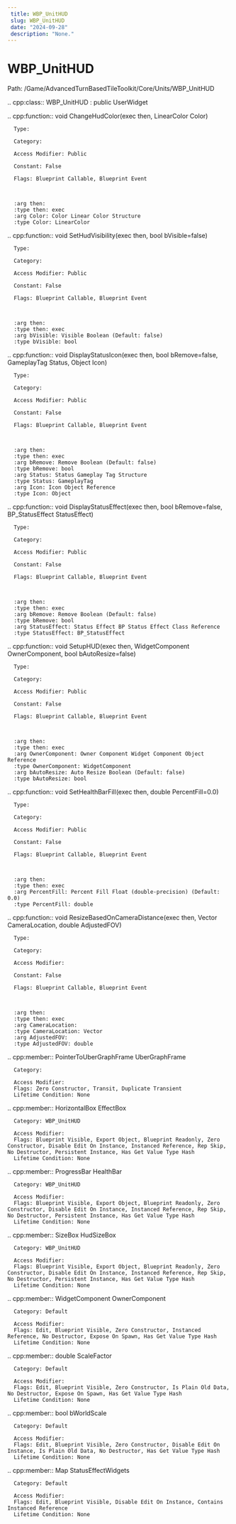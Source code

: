 ```yaml
---
 title: WBP_UnitHUD
 slug: WBP_UnitHUD
 date: "2024-09-28"
 description: "None."
---
```


WBP_UnitHUD
============

Path: /Game/AdvancedTurnBasedTileToolkit/Core/Units/WBP_UnitHUD

.. cpp:class:: WBP_UnitHUD : public UserWidget

   .. cpp:function:: void ChangeHudColor(exec then, LinearColor Color)

      Type: 

      Category: 

      Access Modifier: Public

      Constant: False

      Flags: Blueprint Callable, Blueprint Event

      

      :arg then: 
      :type then: exec
      :arg Color: Color Linear Color Structure
      :type Color: LinearColor

   .. cpp:function:: void SetHudVisibility(exec then, bool bVisible=false)

      Type: 

      Category: 

      Access Modifier: Public

      Constant: False

      Flags: Blueprint Callable, Blueprint Event

      

      :arg then: 
      :type then: exec
      :arg bVisible: Visible Boolean (Default: false)
      :type bVisible: bool

   .. cpp:function:: void DisplayStatusIcon(exec then, bool bRemove=false, GameplayTag Status, Object Icon)

      Type: 

      Category: 

      Access Modifier: Public

      Constant: False

      Flags: Blueprint Callable, Blueprint Event

      

      :arg then: 
      :type then: exec
      :arg bRemove: Remove Boolean (Default: false)
      :type bRemove: bool
      :arg Status: Status Gameplay Tag Structure
      :type Status: GameplayTag
      :arg Icon: Icon Object Reference
      :type Icon: Object

   .. cpp:function:: void DisplayStatusEffect(exec then, bool bRemove=false, BP_StatusEffect StatusEffect)

      Type: 

      Category: 

      Access Modifier: Public

      Constant: False

      Flags: Blueprint Callable, Blueprint Event

      

      :arg then: 
      :type then: exec
      :arg bRemove: Remove Boolean (Default: false)
      :type bRemove: bool
      :arg StatusEffect: Status Effect BP Status Effect Class Reference
      :type StatusEffect: BP_StatusEffect

   .. cpp:function:: void SetupHUD(exec then, WidgetComponent OwnerComponent, bool bAutoResize=false)

      Type: 

      Category: 

      Access Modifier: Public

      Constant: False

      Flags: Blueprint Callable, Blueprint Event

      

      :arg then: 
      :type then: exec
      :arg OwnerComponent: Owner Component Widget Component Object Reference
      :type OwnerComponent: WidgetComponent
      :arg bAutoResize: Auto Resize Boolean (Default: false)
      :type bAutoResize: bool

   .. cpp:function:: void SetHealthBarFill(exec then, double PercentFill=0.0)

      Type: 

      Category: 

      Access Modifier: Public

      Constant: False

      Flags: Blueprint Callable, Blueprint Event

      

      :arg then: 
      :type then: exec
      :arg PercentFill: Percent Fill Float (double-precision) (Default: 0.0)
      :type PercentFill: double

   .. cpp:function:: void ResizeBasedOnCameraDistance(exec then, Vector CameraLocation, double AdjustedFOV)

      Type: 

      Category: 

      Access Modifier: 

      Constant: False

      Flags: Blueprint Callable, Blueprint Event

      

      :arg then: 
      :type then: exec
      :arg CameraLocation: 
      :type CameraLocation: Vector
      :arg AdjustedFOV: 
      :type AdjustedFOV: double

   .. cpp:member:: PointerToUberGraphFrame UberGraphFrame

      Category: 

      Access Modifier: 
      Flags: Zero Constructor, Transit, Duplicate Transient
      Lifetime Condition: None

      

   .. cpp:member:: HorizontalBox EffectBox

      Category: WBP_UnitHUD

      Access Modifier: 
      Flags: Blueprint Visible, Export Object, Blueprint Readonly, Zero Constructor, Disable Edit On Instance, Instanced Reference, Rep Skip, No Destructor, Persistent Instance, Has Get Value Type Hash
      Lifetime Condition: None

      

   .. cpp:member:: ProgressBar HealthBar

      Category: WBP_UnitHUD

      Access Modifier: 
      Flags: Blueprint Visible, Export Object, Blueprint Readonly, Zero Constructor, Disable Edit On Instance, Instanced Reference, Rep Skip, No Destructor, Persistent Instance, Has Get Value Type Hash
      Lifetime Condition: None

      

   .. cpp:member:: SizeBox HudSizeBox

      Category: WBP_UnitHUD

      Access Modifier: 
      Flags: Blueprint Visible, Export Object, Blueprint Readonly, Zero Constructor, Disable Edit On Instance, Instanced Reference, Rep Skip, No Destructor, Persistent Instance, Has Get Value Type Hash
      Lifetime Condition: None

      

   .. cpp:member:: WidgetComponent OwnerComponent

      Category: Default

      Access Modifier: 
      Flags: Edit, Blueprint Visible, Zero Constructor, Instanced Reference, No Destructor, Expose On Spawn, Has Get Value Type Hash
      Lifetime Condition: None

      

   .. cpp:member:: double ScaleFactor

      Category: Default

      Access Modifier: 
      Flags: Edit, Blueprint Visible, Zero Constructor, Is Plain Old Data, No Destructor, Expose On Spawn, Has Get Value Type Hash
      Lifetime Condition: None

      

   .. cpp:member:: bool bWorldScale

      Category: Default

      Access Modifier: 
      Flags: Edit, Blueprint Visible, Zero Constructor, Disable Edit On Instance, Is Plain Old Data, No Destructor, Has Get Value Type Hash
      Lifetime Condition: None

      

   .. cpp:member:: Map StatusEffectWidgets

      Category: Default

      Access Modifier: 
      Flags: Edit, Blueprint Visible, Disable Edit On Instance, Contains Instanced Reference
      Lifetime Condition: None

      

